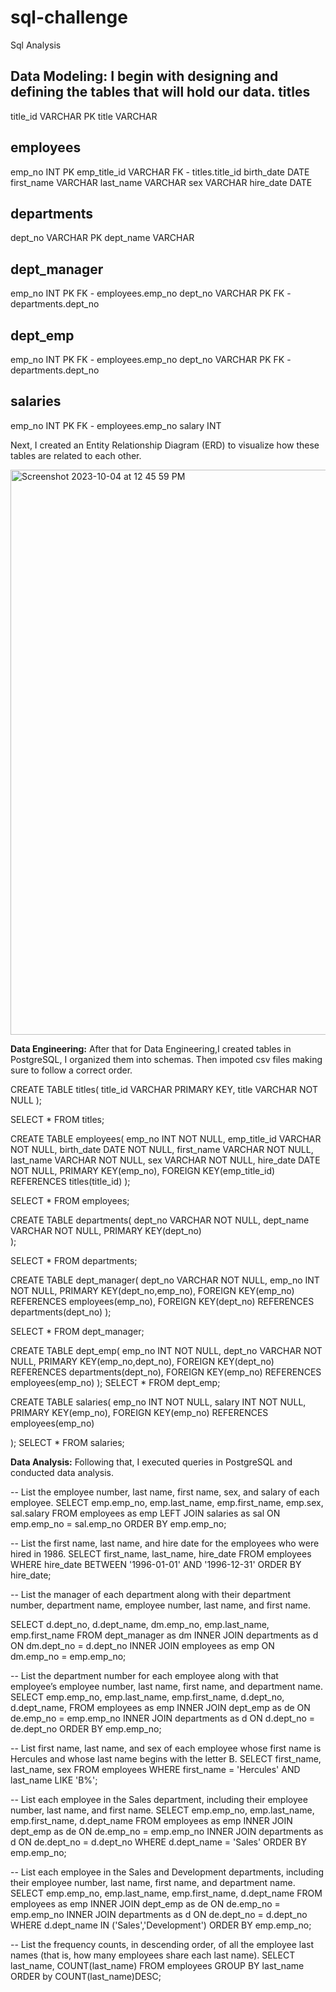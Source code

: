 # sql-challenge
Sql Analysis

Data Modeling:
I begin with designing and defining the tables that will hold our data.
titles
-
title_id VARCHAR PK
title VARCHAR 


employees
-
emp_no INT PK
emp_title_id VARCHAR FK - titles.title_id
birth_date DATE 
first_name VARCHAR
last_name VARCHAR
sex VARCHAR
hire_date DATE

departments
-
dept_no VARCHAR PK 
dept_name VARCHAR 



dept_manager
-
emp_no INT PK FK - employees.emp_no
dept_no VARCHAR PK FK - departments.dept_no


dept_emp
-
emp_no INT PK FK - employees.emp_no
dept_no VARCHAR PK FK - departments.dept_no


salaries
-
emp_no INT PK FK - employees.emp_no
salary INT

Next, I created an Entity Relationship Diagram (ERD) to visualize how these tables are related to each other.

<img width="904" alt="Screenshot 2023-10-04 at 12 45 59 PM" src="https://github.com/aamanhassan/sql-challenge/assets/139508376/9514990a-8717-42c2-b3d7-8b10fa454621">

**Data Engineering:**
After that for Data Engineering,I created tables in PostgreSQL, I organized them into schemas. Then impoted csv files making sure to follow a correct order. 

CREATE TABLE titles(
	title_id VARCHAR PRIMARY KEY,
	title VARCHAR NOT NULL
);

SELECT * FROM titles;

CREATE TABLE employees(
	emp_no INT NOT NULL,
	emp_title_id VARCHAR NOT NULL,
	birth_date DATE NOT NULL, 
	first_name VARCHAR NOT NULL,
	last_name VARCHAR NOT NULL, 
	sex VARCHAR NOT NULL,
	hire_date DATE NOT NULL,
	PRIMARY KEY(emp_no),
	FOREIGN KEY(emp_title_id) REFERENCES titles(title_id)
);

SELECT * FROM employees;

CREATE TABLE departments(
	dept_no VARCHAR NOT NULL,
	dept_name VARCHAR NOT NULL,
	PRIMARY KEY(dept_no)	
);

SELECT * FROM departments;


CREATE TABLE dept_manager(
	dept_no VARCHAR NOT NULL,
	emp_no INT NOT NULL,
	PRIMARY KEY(dept_no,emp_no),
	FOREIGN KEY(emp_no) REFERENCES employees(emp_no),
	FOREIGN KEY(dept_no) REFERENCES departments(dept_no)
);

SELECT * FROM dept_manager;


CREATE TABLE dept_emp(
	emp_no INT NOT NULL,
	dept_no VARCHAR NOT NULL,
	PRIMARY KEY(emp_no,dept_no),
	FOREIGN KEY(dept_no) REFERENCES departments(dept_no),
	FOREIGN KEY(emp_no) REFERENCES employees(emp_no)
);
SELECT * FROM dept_emp;

CREATE TABLE salaries(
	emp_no INT NOT NULL,
	salary INT NOT NULL,
	PRIMARY KEY(emp_no),
	FOREIGN KEY(emp_no) REFERENCES employees(emp_no)
	
);
SELECT * FROM salaries;


**Data Analysis:**
Following that, I executed queries in PostgreSQL and conducted data analysis.

-- List the employee number, last name, first name, sex, and salary of each employee.
SELECT emp.emp_no,
	emp.last_name,
	emp.first_name,
	emp.sex,
	sal.salary
FROM employees as emp
	LEFT JOIN salaries as sal
	ON emp.emp_no = sal.emp_no
	ORDER BY emp.emp_no;

-- List the first name, last name, and hire date for the employees who were hired in 1986.
SELECT first_name,
	last_name,
	hire_date
FROM employees 
WHERE hire_date BETWEEN '1996-01-01' AND '1996-12-31'
ORDER BY hire_date;


-- List the manager of each department along with their department number, department name, employee number, last name, and first name.

SELECT d.dept_no,
	d.dept_name,
	dm.emp_no,
	emp.last_name,
	emp.first_name
FROM dept_manager as dm
INNER JOIN departments as d
ON dm.dept_no = d.dept_no
INNER JOIN employees as emp
ON dm.emp_no = emp.emp_no;


-- List the department number for each employee along with that employee’s employee number, last name, first name, and department name.
SELECT emp.emp_no,
	emp.last_name,
	emp.first_name,
	d.dept_no,
	d.dept_name,
FROM employees as emp
INNER JOIN dept_emp as de
ON de.emp_no = emp.emp_no
INNER JOIN departments as d
ON d.dept_no = de.dept_no
ORDER BY emp.emp_no;

-- List first name, last name, and sex of each employee whose first name is Hercules and whose last name begins with the letter B.
SELECT first_name,
	last_name,
	sex
FROM employees
WHERE first_name = 'Hercules' AND last_name LIKE 'B%';



-- List each employee in the Sales department, including their employee number, last name, and first name.
SELECT emp.emp_no,
	emp.last_name,
	emp.first_name,
	d.dept_name
FROM employees as emp
INNER JOIN dept_emp as de
ON de.emp_no = emp.emp_no
INNER JOIN departments as d 
ON de.dept_no = d.dept_no
WHERE d.dept_name = 'Sales'
ORDER BY emp.emp_no;


-- List each employee in the Sales and Development departments, including their employee number, last name, first name, and department name.
SELECT emp.emp_no,
	emp.last_name,
	emp.first_name,
	d.dept_name
FROM employees as emp
INNER JOIN dept_emp as de
ON de.emp_no = emp.emp_no
INNER JOIN departments as d 
ON de.dept_no = d.dept_no
WHERE d.dept_name IN ('Sales','Development')
ORDER BY emp.emp_no;

-- List the frequency counts, in descending order, of all the employee last names (that is, how many employees share each last name).
SELECT last_name, COUNT(last_name)
FROM employees
GROUP BY last_name
ORDER by COUNT(last_name)DESC;





